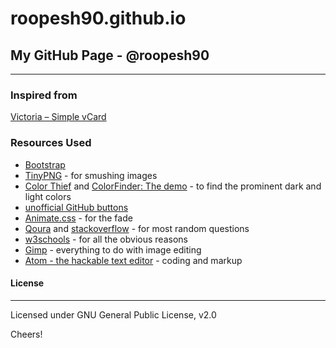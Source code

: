 # roopesh90.github.io
## My GitHub Page - @roopesh90
---
### Inspired from

[Victoria – Simple vCard][1]

### Resources Used
- [Bootstrap][2]
- [TinyPNG][3] - for smushing images
- [Color Thief][4]
 and [ColorFinder: The demo][5] - to find the prominent dark and light colors
- [unofficial GitHub buttons][6]
- [Animate.css][12] - for the fade
- [Qoura][7]  and [stackoverflow][8] - for most random questions
- [w3schools][9] - for all the obvious reasons
- [Gimp][10] - everything to do with image editing 
- [Atom - the hackable text editor][11] - coding and markup

#### License
----
Licensed under GNU General Public License, v2.0

Cheers!

[1]: http://blacktie.co/2013/10/victoria-simple-vcard/
[2]: http://getbootstrap.com/
[3]: https://tinypng.com/
[4]:  http://lokeshdhakar.com/projects/color-thief/
[5]: http://pieroxy.net/blog/pages/color-finder/demo.html
[6]: https://ghbtns.com/#follow
[7]: https://www.quora.com
[8]: http://stackoverflow.com/
[9]: http://www.w3schools.com/
[10]: https://www.gimp.org/ 
[11]: https://atom.io/
[12]: http://daneden.github.io/animate.css
